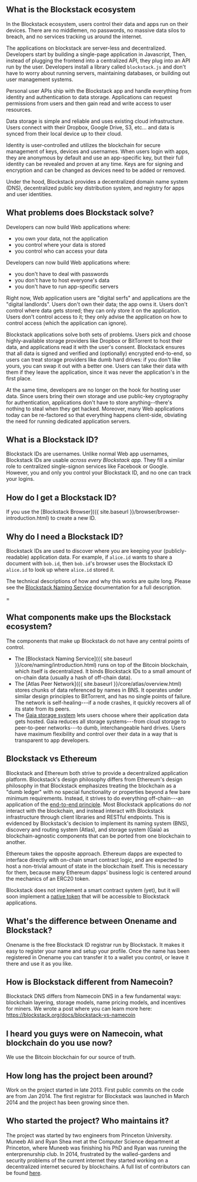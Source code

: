 ## What is the Blockstack ecosystem

In the Blockstack ecosystem, users control their data and apps run on their devices. There
are no middlemen, no passwords, no massive data silos to breach, and no services
tracking us around the internet.

The applications on blockstack are server-less and decentralized. Developers
start by building a single-page application in Javascript, Then, instead of
plugging the frontend into a centralized API, they plug into an API run by the
user. Developers install a library called `blockstack.js` and don't have to
worry about running servers, maintaining databases, or building out user
management systems.

Personal user APIs ship with the Blockstack app and handle everything from
identity and authentication to data storage. Applications can request
permissions from users and then gain read and write access to user resources.

Data storage is simple and reliable and uses existing cloud infrastructure.
Users connect with their Dropbox, Google Drive, S3, etc... and data is synced
from their local device up to their cloud.

Identity is user-controlled and utilizes the blockchain for secure management of
keys, devices and usernames. When users login with apps, they are anonymous by
default and use an app-specific key, but their full identity can be revealed and
proven at any time. Keys are for signing and encryption and can be changed as
devices need to be added or removed.

Under the hood, Blockstack provides a decentralized domain name system (DNS),
decentralized public key distribution system, and registry for apps and user
identities.

## What problems does Blockstack solve?

Developers can now build Web applications where:

- you own your data, not the application
- you control where your data is stored
- you control who can access your data

Developers can now build Web applications where:

- you don't have to deal with passwords
- you don't have to host everyone's data
- you don't have to run app-specific servers

Right now, Web application users are "digital serfs" and applications are the "digital landlords". Users don't own their data; the app owns it. Users don't control where data gets stored; they can only store it on the application. Users don't control access to it; they only advise the application on how to control access (which the application can ignore).

Blockstack applications solve both sets of problems. Users pick and choose highly-available storage providers like Dropbox or BitTorrent to host their data, and applications read it with the user's consent. Blockstack ensures that all data is signed and verified and (optionally) encrypted end-to-end, so users can treat storage providers like dumb hard drives: if you don't like yours, you can swap it out with a better one. Users can take their data with them if they leave the application, since it was never the application's in the first place.

At the same time, developers are no longer on the hook for hosting user data. Since users bring their own storage and use public-key cryptography for authentication, applications don't have to store anything--there's nothing to steal when they get hacked. Moreover, many Web applications today can be re-factored so that everything happens client-side, obviating the need for running dedicated application servers.


## What is a Blockstack ID?

Blockstack IDs are usernames.  Unlike normal Web app usernames, Blockstack IDs
are usable *across every Blockstack app.*  They fill a similar role to
centralized single-signon services like Facebook or Google.  However, you and
only you control your Blockstack ID, and no one can track your logins.

## How do I get a Blockstack ID?

If you use the [Blockstack Browser]({{ site.baseurl }}/browser/browser-introduction.html) to create a
new ID.

## Why do I need a Blockstack ID?

Blockstack IDs are used to discover where you are keeping your
(publicly-readable) application data.  For example, if `alice.id` wants to share
a document with `bob.id`, then `bob.id`'s browser uses the Blockstack ID
`alice.id` to look up where `alice.id` stored it.

The technical descriptions of how and why this works are quite long.
Please see the [Blockstack Naming Service]({{site.baseurl}}/core/naming/introduction.html)
documentation for a full description.

=

## What components make ups the Blockstack ecosystem?

The components that make up Blockstack do not have any central points of
control.

* The [Blockstack Naming Service]({{ site.baseurl }}/core/naming/introduction.html) runs on top of
  the Bitcoin blockchain, which itself is decentralized.  It binds Blockstack
IDs to a small amount of on-chain data (usually a hash of off-chain data).
* The [Atlas Peer Network]({{ site.baseurl }}/core/atlas/overview.html) stores chunks of data referenced by
names in BNS.  It operates under similar design principles to BitTorrent, and
has no single points of failure.  The network is self-healing---if a node
crashes, it quickly recovers all of its state from its peers.
* The [Gaia storage system](https://github.com/blockstack/gaia) lets users
  choose where their application data gets hosted.  Gaia reduces all storage
systems---from cloud storage to peer-to-peer networks---to dumb, interchangeable
hard drives.  Users have maximum flexibility and control over their data in a
way that is transparent to app developers.


## Blockstack vs Ethereum

Blockstack and Ethereum both strive to provide a decentralized application
platform.  Blockstack's design philosophy differs from Ethereum's design
philosophy in that Blockstack emphasizes treating the blockchain as a "dumb
ledger" with no special functionality or properties beyond a few bare minimum
requirements.  Instead, it strives to do everything off-chain---an application of the [end-to-end principle](https://en.wikipedia.org/wiki/End-to-end_principle).
Most Blockstack applications do *not*
interact with the blockchain, and instead interact with Blockstack
infrastructure through client libraries and RESTful endpoints.
This is evidenced by Blockstack's decision to implement its naming system (BNS), discovery and routing system
(Atlas), and storage system (Gaia) as blockchain-agnostic components that can be
ported from one blockchain to another.

Ethereum takes the opposite approach.  Ethereum dapps are expected to interface
directly with on-chain smart contract logic, and are expected to host a
non-trivial amount of state in the blockchain itself.  This is necessary for
them, because many Ethereum dapps' business logic is centered around the
mechanics of an ERC20 token.

Blockstack does not implement a smart contract system (yet), but it will soon
implement a [native token](https://blockstack.com/distribution.pdf) that will be
accessible to Blockstack applications.


## What's the difference between Onename and Blockstack?

Onename is the free Blockstack ID registrar run by Blockstack. It makes it easy to register your name and setup your profile. Once the name has been registered in Onename you can transfer it to a wallet you control, or leave it there and use it as you like.

## How is Blockstack different from Namecoin?

Blockstack DNS differs from Namecoin DNS in a few fundamental ways: blockchain layering, storage models, name pricing models, and incentives for miners. We wrote a post where you can learn more here: https://blockstack.org/docs/blockstack-vs-namecoin

## I heard you guys were on Namecoin, what blockchain do you use now?

We use the Bitcoin blockchain for our source of truth.

## How long has the project been around?

Work on the project started in late 2013. First public commits on the code are
from Jan 2014. The first registrar for Blockstack was launched in March 2014 and
the project has been growing since then.

## Who started the project? Who maintains it?

The project was started by two engineers from Princeton University. Muneeb Ali
and Ryan Shea met at the Computer Science department at Princeton, where Muneeb
was finishing his PhD and Ryan was running the enterprenurship club. In 2014,
frustrated by the walled-gardens and security problems of the current internet
they started working on a decentralized internet secured by blockchains. A full
list of contributors can be found
[here](https://github.com/blockstack/blockstack-core/graphs/contributors).
